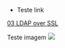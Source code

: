 

- Teste link

[03 LDAP over SSL](03%20LDAP%20over%20SSL.md)

Teste imagem
![](Pasted%20image%2020221214142620.png)

